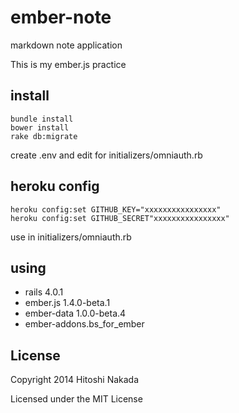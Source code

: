 ember-note
===========

markdown note application

This is my ember.js practice

## install

```
bundle install
bower install
rake db:migrate
```
create .env and edit for initializers/omniauth.rb

## heroku config
```
heroku config:set GITHUB_KEY="xxxxxxxxxxxxxxxx"
heroku config:set GITHUB_SECRET"xxxxxxxxxxxxxxxx"
```
use in initializers/omniauth.rb

## using
- rails 4.0.1
- ember.js 1.4.0-beta.1
- ember-data 1.0.0-beta.4
- ember-addons.bs_for_ember

License
-----------------

Copyright 2014 Hitoshi Nakada

Licensed under the MIT License
